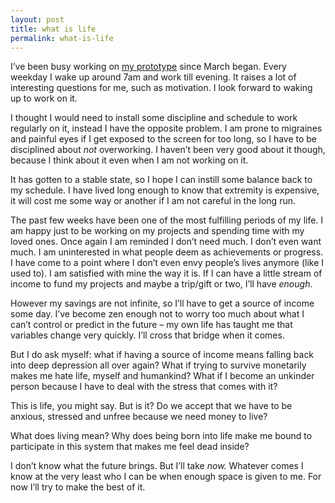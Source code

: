 ```yaml
---
layout: post
title: what is life
permalink: what-is-life
---
```

I’ve been busy working on [my prototype](http://learn-e4341.firebaseapp.com) since March began. Every weekday I wake up around 7am and work till evening. It raises a lot of interesting questions for me, such as motivation. I look forward to waking up to work on it. 

I thought I would need to install some discipline and schedule to work regularly on it, instead I have the opposite problem. I am prone to migraines and painful eyes if I get exposed to the screen for too long, so I have to be disciplined about _not_ overworking. I haven’t been very good about it though, because I think about it even when I am not working on it. 

It has gotten to a stable state, so I hope I can instill some balance back to my schedule. I have lived long enough to know that extremity is expensive, it will cost me some way or another if I am not careful in the long run. 

The past few weeks have been one of the most fulfilling periods of my life. I am happy just to be working on my projects and spending time with my loved ones. Once again I am reminded I don’t need much. I don’t even want much. I am uninterested in what people deem as achievements or progress. I have come to a point where I don’t even envy people’s lives anymore (like I used to). I am satisfied with mine the way it is. If I can have a little stream of income to fund my projects and maybe a trip/gift or two, I’ll have _enough_. 

However my savings are not infinite, so I’ll have to get a source of income some day. I’ve become zen enough not to worry too much about what I can’t control or predict in the future – my own life has taught me that variables change very quickly. I’ll cross that bridge when it comes. 

But I do ask myself: what if having a source of income means falling back into deep depression all over again? What if trying to survive monetarily makes me hate life, myself and humankind? What if I become an unkinder person because I have to deal with the stress that comes with it? 

This is life, you might say. But is it? Do we accept that we have to be anxious, stressed and unfree because we need money to live? 

What does living mean? Why does being born into life make me bound to participate in this system that makes me feel dead inside?

I don’t know what the future brings. But I’ll take _now._ Whatever comes I know at the very least who I can be when enough space is given to me. For now I’ll try to make the best of it.
